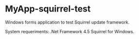 # MyApp-squirrel-test
Windows forms application to test Squirrel update framework.

System requeriments:
.Net Framework 4.5
Squirrel for Windows.
